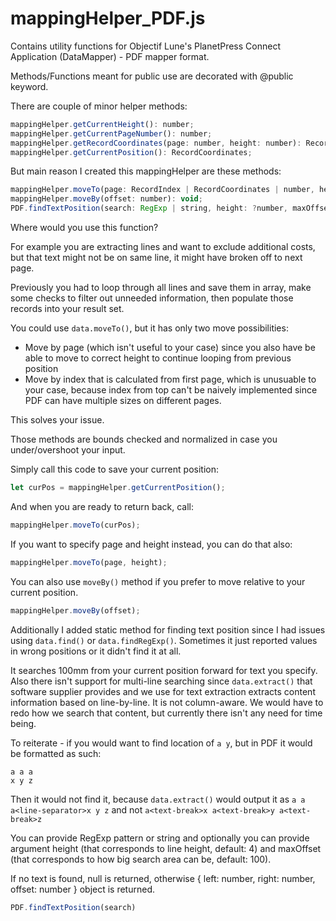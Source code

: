 # mappingHelper_PDF.js

Contains utility functions for Objectif Lune's PlanetPress Connect Application (DataMapper) - PDF mapper format.

Methods/Functions meant for public use are decorated with @public keyword.

There are couple of minor helper methods:

```javascript
mappingHelper.getCurrentHeight(): number;
mappingHelper.getCurrentPageNumber(): number;
mappingHelper.getRecordCoordinates(page: number, height: number): RecordCoordinates;
mappingHelper.getCurrentPosition(): RecordCoordinates;
```

But main reason I created this mappingHelper are these methods:

```javascript
mappingHelper.moveTo(page: RecordIndex | RecordCoordinates | number, height: ?number): void;
mappingHelper.moveBy(offset: number): void;
PDF.findTextPosition(search: RegExp | string, height: ?number, maxOffset: ?number): { left: number, right: number, offset: number } | null;
```

Where would you use this function?

For example you are extracting lines and want to exclude additional costs, but that text might not be on same line,
it might have broken off to next page.

Previously you had to loop through all lines and save them in array, make some checks to filter out unneeded information,
then populate those records into your result set.

You could use `data.moveTo()`, but it has only two move possibilities:

- Move by page (which isn't useful to your case) since you also have be able to move to correct height to continue looping from previous position
- Move by index that is calculated from first page, which is unusuable to your case, because index from top can't be naively implemented since PDF can have multiple sizes on different pages.

This solves your issue.

Those methods are bounds checked and normalized in case you under/overshoot your input.

Simply call this code to save your current position:

```javascript
let curPos = mappingHelper.getCurrentPosition();
```

And when you are ready to return back, call:

```javascript
mappingHelper.moveTo(curPos);
```

If you want to specify page and height instead, you can do that also:

```javascript
mappingHelper.moveTo(page, height);
```

You can also use `moveBy()` method if you prefer to move relative to your current position.

```javascript
mappingHelper.moveBy(offset);
```

Additionally I added static method for finding text position since I had issues using `data.find()` or `data.findRegExp()`.
Sometimes it just reported values in wrong positions or it didn't find it at all.

It searches 100mm from your current position forward for text you specify.
Also there isn't support for multi-line searching since `data.extract()` that software supplier provides and we use for text extraction extracts content information based on line-by-line. It is not column-aware. We would have to redo how we search that content, but currently there isn't any need for time being.

To reiterate - if you would want to find location of `a y`, but in PDF it would be formatted as such:

```plaintext
a a a
x y z
```

Then it would not find it, because `data.extract()` would output it as `a a a<line-separator>x y z` and not `a<text-break>x a<text-break>y a<text-break>z`

You can provide RegExp pattern or string and optionally you can provide argument height (that corresponds to line height, default: 4) and maxOffset (that corresponds to how big search area can be, default: 100).

If no text is found, null is returned, otherwise { left: number, right: number, offset: number } object is returned.

```javascript
PDF.findTextPosition(search)
```
